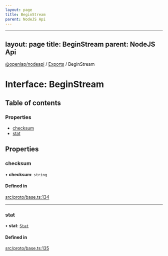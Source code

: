 ```yaml
---
layout: page
title: BeginStream
parent: NodeJS Api
---
```

---
layout: page
title: BeginStream
parent: NodeJS Api
---
[@openiap/nodeapi](../README.md) / [Exports](../modules.md) / BeginStream

# Interface: BeginStream

## Table of contents

### Properties

- [checksum](BeginStream.html#checksum)
- [stat](BeginStream.html#stat)

## Properties

### checksum

• **checksum**: `string`

#### Defined in

[src/proto/base.ts:134](https://github.com/openiap/nodeapi/blob/a6b5438/src/proto/base.ts#L134)

___

### stat

• **stat**: [`Stat`](../modules.html#stat)

#### Defined in

[src/proto/base.ts:135](https://github.com/openiap/nodeapi/blob/a6b5438/src/proto/base.ts#L135)
